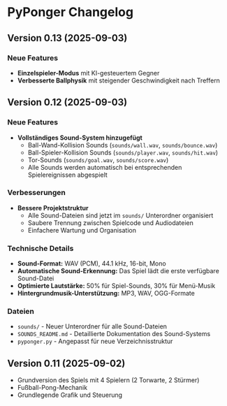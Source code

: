 # PyPonger Changelog

## Version 0.13 (2025-09-03)

### Neue Features
- **Einzelspieler-Modus** mit KI-gesteuertem Gegner
- **Verbesserte Ballphysik** mit steigender Geschwindigkeit nach Treffern

## Version 0.12 (2025-09-03)

### Neue Features
- **Vollständiges Sound-System hinzugefügt**
  - Ball-Wand-Kollision Sounds (`sounds/wall.wav`, `sounds/bounce.wav`)
  - Ball-Spieler-Kollision Sounds (`sounds/player.wav`, `sounds/hit.wav`)
  - Tor-Sounds (`sounds/goal.wav`, `sounds/score.wav`)
  - Alle Sounds werden automatisch bei entsprechenden Spielereignissen abgespielt

### Verbesserungen
- **Bessere Projektstruktur**
  - Alle Sound-Dateien sind jetzt im `sounds/` Unterordner organisiert
  - Saubere Trennung zwischen Spielcode und Audiodateien
  - Einfachere Wartung und Organisation

### Technische Details
- **Sound-Format:** WAV (PCM), 44.1 kHz, 16-bit, Mono
- **Automatische Sound-Erkennung:** Das Spiel lädt die erste verfügbare Sound-Datei
- **Optimierte Lautstärke:** 50% für Spiel-Sounds, 30% für Menü-Musik
- **Hintergrundmusik-Unterstützung:** MP3, WAV, OGG-Formate

### Dateien
- `sounds/` - Neuer Unterordner für alle Sound-Dateien
- `SOUNDS_README.md` - Detaillierte Dokumentation des Sound-Systems
- `pyponger.py` - Angepasst für neue Verzeichnisstruktur

## Version 0.11 (2025-09-02)
- Grundversion des Spiels mit 4 Spielern (2 Torwarte, 2 Stürmer)
- Fußball-Pong-Mechanik
- Grundlegende Grafik und Steuerung
